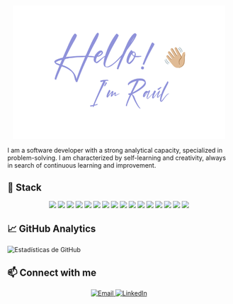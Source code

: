 <p align="center">
  <img src="./assets/github-readme-banner.png" alt="Hello! I'm Raúl" height="300" />
</p>

<p>
I am a software developer with a strong analytical capacity, specialized in problem-solving. I am characterized by self-learning and creativity, always in search of continuous learning and improvement.
</p>

## 🔧 Stack

<p align="center">
  <img src="https://img.shields.io/badge/HTML5-E34F26?style=flat-square&logo=html5&logoColor=white" />
  <img src="https://img.shields.io/badge/CSS3-1572B6?style=flat-square&logo=css3&logoColor=white" />
  <img src="https://img.shields.io/badge/SASS-CC6699?style=flat-square&logo=sass&logoColor=white" />
  <img src="https://img.shields.io/badge/PHP-777BB4?style=flat-square&logo=php&logoColor=white" />
  <img src="https://img.shields.io/badge/JavaScript-F7DF1E?style=flat-square&logo=javascript&logoColor=black" />
  <img src="https://img.shields.io/badge/jQuery-0769AD?style=flat-square&logo=jquery&logoColor=white" />
  <img src="https://img.shields.io/badge/Bootstrap-7952B3?style=flat-square&logo=bootstrap&logoColor=white" />
  <img src="https://img.shields.io/badge/Tailwind%20CSS-38B2AC?style=flat-square&logo=tailwind-css&logoColor=white" />
  <img src="https://img.shields.io/badge/Laravel-FF2D20?style=flat-square&logo=laravel&logoColor=white" />
  <img src="https://img.shields.io/badge/Java-007396?style=flat-square&logo=java&logoColor=white" />
  <img src="https://img.shields.io/badge/C++-00599C?style=flat-square&logo=cplusplus&logoColor=white" />
  <img src="https://img.shields.io/badge/MySQL-4479A1?style=flat-square&logo=mysql&logoColor=white" />
  <img src="https://img.shields.io/badge/Git-F05032?style=flat-square&logo=git&logoColor=white" />
  <img src="https://img.shields.io/badge/GitHub-181717?style=flat-square&logo=github&logoColor=white" />
  <img src="https://img.shields.io/badge/Visual%20Studio%20Code-0078D4?style=flat-square&logo=visual-studio-code&logoColor=white" />
  <img src="https://img.shields.io/badge/Linux-FCC624?style=flat-square&logo=linux&logoColor=black" />
</p>




## 📈 GitHub Analytics

<p align="left">
  <img src="https://github-readme-stats.vercel.app/api?username=raulv7z&show_icons=true&theme=radical" alt="Estadísticas de GitHub" />
</p>

## 📫 Connect with me

<p align="center">
  <a href="mailto:rmm0.office@gmail.com">
    <img src="https://img.shields.io/badge/Email-D14836?style=for-the-badge&logo=gmail&logoColor=white" alt="Email" />
  </a>
  <a href="https://linkedin.com/in/tu-perfil">
    <img src="https://img.shields.io/badge/LinkedIn-0077B5?style=for-the-badge&logo=linkedin&logoColor=white" alt="LinkedIn" />
  </a>
</p>
